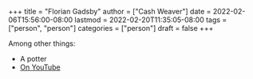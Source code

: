 +++
title = "Florian Gadsby"
author = ["Cash Weaver"]
date = 2022-02-06T15:56:00-08:00
lastmod = 2022-02-20T11:35:05-08:00
tags = ["person", "person"]
categories = ["person"]
draft = false
+++

Among other things:

-   A potter
-   [On YouTube](https://www.youtube.com/c/FlorianGadsbyCeramics)
